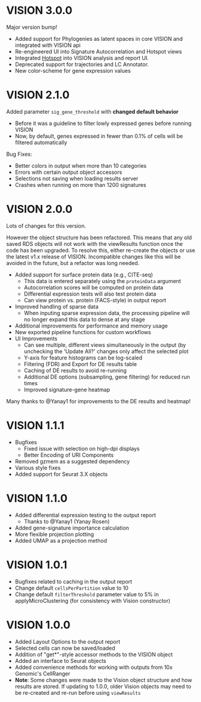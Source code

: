 # VISION 3.0.0

Major version bump!

* Added support for Phylogenies as latent spaces in core VISION and integrated with VISION api
* Re-engineered UI into Signature Autocorrelation and Hotspot views
* Integrated [Hotspot](https://yoseflab.github.io/Hotspot/index.html) into VISION analysis and report UI.
* Deprecated support for trajectories and LC Annotator.
* New color-scheme for gene expression values


# VISION 2.1.0

Added parameter `sig_gene_threshold` with **changed default behavior**

* Before it was a guideline to filter lowly expressed genes before running VISION
* Now, by default, genes expressed in fewer than 0.1% of cells will be filtered automatically

Bug Fixes:

* Better colors in output when more than 10 categories
* Errors with certain output object accessors
* Selections not saving when loading results server
* Crashes when running on more than 1200 signatures

# VISION 2.0.0

Lots of changes for this version.

However the object structure has been refactored.  This means that any old saved RDS objects will not work with the viewResults function once the code has been upgraded.  To resolve this, either re-create the objects or use the latest v1.x release of VISION.  Incompatible changes like this will be avoided in the future, but a refactor was long needed.

* Added support for surface protein data (e.g., CITE-seq)
    * This data is entered separately using the `proteinData` argument
    * Autocorrelation scores will be computed on protein data
    * Differential expression tests will also test protein data
    * Can view protein vs. protein (FACS-style) in output report
* Improved handling of sparse data
    * When inputing sparse expression data, the processing pipeline will no longer expand this data to dense at any stage
* Additional improvements for performance and memory usage
* New exported pipeline functions for custom workflows
* UI Improvements
    * Can see multiple, different views simultaneously in the output (by unchecking the 'Update All?' changes only affect the selected plot
    * Y-axis for feature histograms can be log-scaled
    * Filtering (FDR) and Export for DE results table
    * Caching of DE results to avoid re-running
    * Additional DE options (subsampling, gene filtering) for reduced run times
    * Improved signature-gene heatmap

Many thanks to @Yanay1 for improvements to the DE results and heatmap!

# VISION 1.1.1

* Bugfixes
    * Fixed issue with selection on high-dpi displays
    * Better Encoding of URI Components
* Removed gzmem as a suggested dependency
* Various style fixes
* Added support for Seurat 3.X objects

# VISION 1.1.0

* Added differential expression testing to the output report
    * Thanks to @Yanay1 (Yanay Rosen)
* Added gene-signature importance calculation
* More flexible projection plotting
* Added UMAP as a projection method

# VISION 1.0.1

* Bugfixes related to caching in the output report
* Change default `cellsPerPartition` value to 10
* Change default `filterThreshold` parameter value to 5% in applyMicroClustering (for consistency with Vision constructor)

# VISION 1.0.0

* Added Layout Options to the output report
* Selected cells can now be saved/loaded
* Addition of "get*"-style accessor methods to the VISION object
* Added an interface to Seurat objects
* Added convenience methods for working with outputs from 10x Genomic's CellRanger
* **Note**: Some changes were made to the Vision object structure and how results are stored.  If updating to 1.0.0, older Vision objects may need to be re-created and re-run before using `viewResults`
